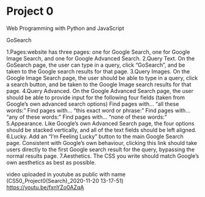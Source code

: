 # Project 0

Web Programming with Python and JavaScript

GoSearch

1.Pages:website has three pages: one for Google Search, one for Google Image Search, and one for Google Advanced Search.
2.Query Text. On the GoSearch page, the user can type in a query, click “GoSearch”, and be taken to the Google search results for that page.
3.Query Images. On the Google Image Search page, the user should be able to type in a query, click a search button, and be taken to the Google Image search results for that page.
4.Query Advanced. On the Google Advanced Search page, the user should be able to provide input for the following four fields (taken from Google’s own advanced search options)
Find pages with… “all these words:”
Find pages with… “this exact word or phrase:”
Find pages with… “any of these words:”
Find pages with… “none of these words:”
5.Appearance. Like Google’s own Advanced Search page, the four options should be stacked vertically, and all of the text fields should be left aligned.
6.Lucky. Add an “I’m Feeling Lucky” button to the main Google Search page. Consistent with Google’s own behaviour, clicking this link should take users directly to the first Google search result for the query, bypassing the normal results page.
7.Aesthetics. The CSS you write should match Google’s own aesthetics as best as possible.

video uploaded in youtube as public with name (CS50_Project0(Search)_2020-11-20 13-17-51)
https://youtu.be/fxnYZo0AZqA
